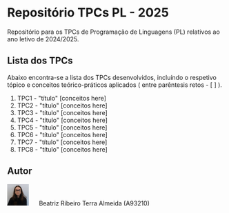 # Repositório TPCs PL - 2025


Repositório para os TPCs de Programação de Linguagens (PL) relativos ao ano letivo de 2024/2025.

## Lista dos TPCs

Abaixo encontra-se a lista dos TPCs desenvolvidos, incluíndo o respetivo tópico e conceitos teórico-práticos aplicados ( entre parêntesis retos - \[ \] ).

1. TPC1 - "título" \[conceitos here\]
2. TPC2 - "título" \[conceitos here\]
3. TPC3 - "título" \[conceitos here\]
4. TPC4 - "título" \[conceitos here\]
5. TPC5 - "título" \[conceitos here\]
6. TPC6 - "título" \[conceitos here\]
7. TPC7 - "título" \[conceitos here\]
8. TPC8 - "título" \[conceitos here\]

## Autor

<img alt="Author Photo" src=".assets/A93210.jpg" width="50" height="50"> &nbsp;&nbsp;&nbsp;&nbsp;  Beatriz Ribeiro Terra Almeida (A93210) 